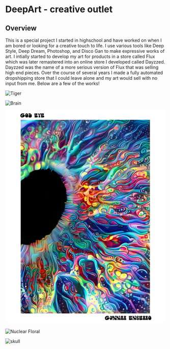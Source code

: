 # DeepArt - creative outlet

 ## Overview

 This is a special project I started in highschool and have worked on when I am bored or looking for a creative touch to life. I use various tools like Deep Style, Deep Dream, Photoshop, and Disco Gan to make expressive works of art. I intially started to develop my art for products in a store called Flux which was later remastered into an online store I developed called Dayzzed. Dayzzed was the name of a more serious version of Flux that was selling high end pieces. Over the course of several years I made a fully automated dropshipping store that I could leave alone and my art would sell with no input from me. Below are a few of the works!



<!-- slide:break -->
![Tiger](../media/art/tiger_out_designed.png "Tiger")

<!-- slide:break -->
![Brain](../media/art/BrainFinal.png)

<!-- slide:break -->
 ![God Eye](../media/art/GodEye_resized.png)

<!-- slide:break -->
 ![Nuclear Floral](../media/art/nuclear_floral.png)

 <!-- slide:break -->
 ![skull](../media/art/skull.png)